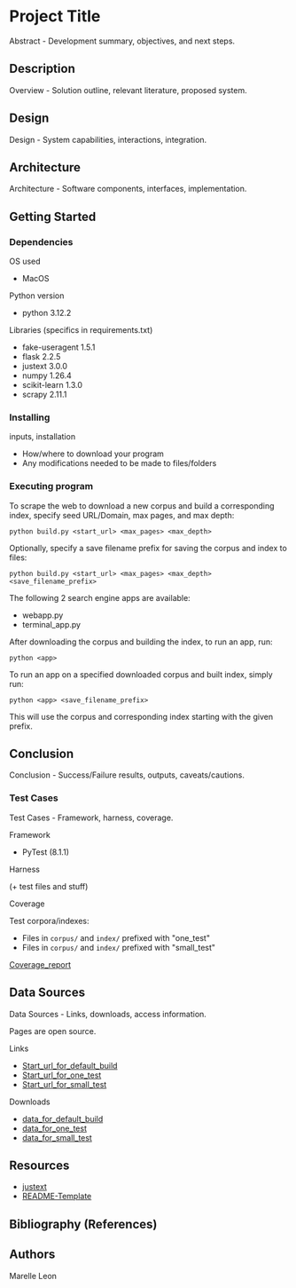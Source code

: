 # Project Title

Abstract - Development summary, objectives, and next steps.


## Description

Overview - Solution outline, relevant literature, proposed system.


## Design

Design - System capabilities, interactions, integration.




## Architecture
 
Architecture - Software components, interfaces, implementation.





## Getting Started

### Dependencies

OS used

* MacOS

Python version

* python                    3.12.2

Libraries (specifics in requirements.txt)

* fake-useragent            1.5.1
* flask                     2.2.5
* justext                   3.0.0
* numpy                     1.26.4
* scikit-learn              1.3.0
* scrapy                    2.11.1

### Installing

inputs, installation

* How/where to download your program
* Any modifications needed to be made to files/folders




### Executing program

To scrape the web to download a new corpus and build a corresponding index, specify
seed URL/Domain, max pages, and max depth:
```
python build.py <start_url> <max_pages> <max_depth>
```

Optionally, specify a save filename prefix for saving the corpus and index to files:
```
python build.py <start_url> <max_pages> <max_depth> <save_filename_prefix>
```

The following 2 search engine apps are available:
* webapp.py
* terminal_app.py

After downloading the corpus and building the index, to run an app, run:
```
python <app>
```

To run an app on a specified downloaded corpus and built index, simply run:
```
python <app> <save_filename_prefix>
```
This will use the corpus and corresponding index starting with the given prefix.


## Conclusion

Conclusion - Success/Failure results, outputs, caveats/cautions.




### Test Cases

Test Cases - Framework, harness, coverage.

Framework

* PyTest (8.1.1)

Harness



(+ test files and stuff)


Coverage 

Test corpora/indexes: 

* Files in `corpus/` and `index/` prefixed with "one_test"
* Files in `corpus/` and `index/` prefixed with "small_test"

[Coverage_report](https://html-preview.github.io/?url=https://github.com/marellec/SearchEngine/blob/main/coverage_re/index.html)


## Data Sources

Data Sources - Links, downloads, access information. 

Pages are open source.

Links

* [Start_url_for_default_build]()
* [Start_url_for_one_test](https://en.wikipedia.org/wiki/Whale)
* [Start_url_for_small_test]("https://en.wikipedia.org/wiki/List_of_common_misconceptions)

Downloads

* [data_for_default_build]()
* [data_for_one_test](corpus/one_test_items.jsonl)
* [data_for_small_test](corpus/small_test_items.jsonl)

## Resources

* [justext](https://github.com/miso-belica/jusText)
* [README-Template](https://gist.github.com/DomPizzie/7a5ff55ffa9081f2de27c315f5018afc)



## Bibliography (References)



## Authors

Marelle Leon